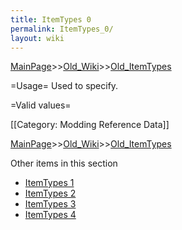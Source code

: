 ```yaml
---
title: ItemTypes 0
permalink: ItemTypes_0/
layout: wiki
---
```


[MainPage](/keeperrl_wiki/ "wikilink")>>[Old_Wiki](/keeperrl_wiki/Old_Wiki "wikilink")>>[Old_ItemTypes](/keeperrl_wiki/Old_ItemTypes "wikilink")

=Usage=
Used to specify.

=Valid values=

[[Category: Modding Reference Data]]

[MainPage](/keeperrl_wiki/ "wikilink")>>[Old_Wiki](/keeperrl_wiki/Old_Wiki "wikilink")>>[Old_ItemTypes](/keeperrl_wiki/Old_ItemTypes "wikilink")

Other items in this section
-    [ItemTypes 1](/keeperrl_wiki/ItemTypes_1 "wikilink")
-    [ItemTypes 2](/keeperrl_wiki/ItemTypes_2 "wikilink")
-    [ItemTypes 3](/keeperrl_wiki/ItemTypes_3 "wikilink")
-    [ItemTypes 4](/keeperrl_wiki/ItemTypes_4 "wikilink")

